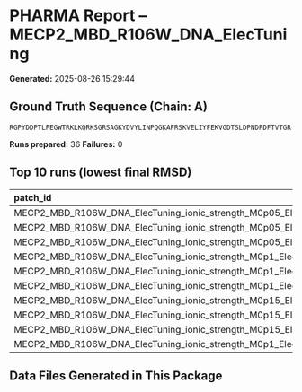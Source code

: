 # PHARMA Report – MECP2_MBD_R106W_DNA_ElecTuning

**Generated:** 2025-08-26 15:29:44
## Ground Truth Sequence (Chain: A)

```
RGPYDDPTLPEGWTRKLKQRKSGRSAGKYDVYLINPQGKAFRSKVELIYFEKVGDTSLDPNDFDFTVTGR
```

**Runs prepared:** 36
**Failures:** 0

## Top 10 runs (lowest final RMSD)

| patch_id                                                        |    RMSD |      Rg |   total_loss |
|:----------------------------------------------------------------|--------:|--------:|-------------:|
| MECP2_MBD_R106W_DNA_ElecTuning_ionic_strength_M0p05_Elec0p1_s3  | 3.20859 | 11.5442 |      171.002 |
| MECP2_MBD_R106W_DNA_ElecTuning_ionic_strength_M0p05_Elec0p1_s7  | 3.20859 | 11.5442 |      171.002 |
| MECP2_MBD_R106W_DNA_ElecTuning_ionic_strength_M0p05_Elec0p1_s11 | 3.20859 | 11.5442 |      171.002 |
| MECP2_MBD_R106W_DNA_ElecTuning_ionic_strength_M0p1_Elec0p1_s3   | 3.20859 | 11.5442 |      171.002 |
| MECP2_MBD_R106W_DNA_ElecTuning_ionic_strength_M0p1_Elec0p1_s7   | 3.20859 | 11.5442 |      171.002 |
| MECP2_MBD_R106W_DNA_ElecTuning_ionic_strength_M0p1_Elec0p1_s11  | 3.20859 | 11.5442 |      171.002 |
| MECP2_MBD_R106W_DNA_ElecTuning_ionic_strength_M0p15_Elec0p1_s3  | 3.20859 | 11.5442 |      171.002 |
| MECP2_MBD_R106W_DNA_ElecTuning_ionic_strength_M0p15_Elec0p1_s7  | 3.20859 | 11.5442 |      171.002 |
| MECP2_MBD_R106W_DNA_ElecTuning_ionic_strength_M0p15_Elec0p1_s11 | 3.20859 | 11.5442 |      171.002 |
| MECP2_MBD_R106W_DNA_ElecTuning_ionic_strength_M0p1_Elec0p15_s11 | 3.20859 | 11.5442 |      171.002 |

## Data Files Generated in This Package


